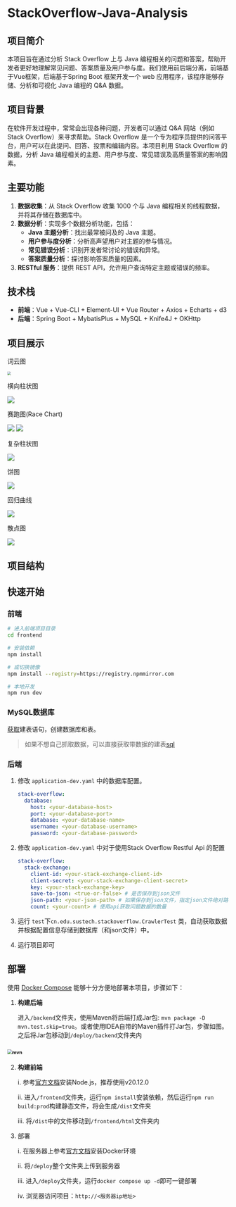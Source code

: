 # StackOverflow-Java-Analysis

## 项目简介

本项目旨在通过分析 Stack Overflow 上与 Java 编程相关的问题和答案，帮助开发者更好地理解常见问题、答案质量及用户参与度。我们使用前后端分离，前端基于Vue框架，后端基于Spring Boot 框架开发一个 web 应用程序，该程序能够存储、分析和可视化 Java 编程的 Q&A 数据。

## 项目背景

在软件开发过程中，常常会出现各种问题，开发者可以通过 Q&A 网站（例如 Stack Overflow）来寻求帮助。Stack Overflow 是一个专为程序员提供的问答平台，用户可以在此提问、回答、投票和编辑内容。本项目利用 Stack Overflow 的数据，分析 Java 编程相关的主题、用户参与度、常见错误及高质量答案的影响因素。

## 主要功能

1. **数据收集**：从 Stack Overflow 收集 1000 个与 Java 编程相关的线程数据，并将其存储在数据库中。
2. **数据分析**：实现多个数据分析功能，包括：
   - **Java 主题分析**：找出最常被问及的 Java 主题。
   - **用户参与度分析**：分析高声望用户对主题的参与情况。
   - **常见错误分析**：识别开发者常讨论的错误和异常。
   - **答案质量分析**：探讨影响答案质量的因素。
3. **RESTful 服务**：提供 REST API，允许用户查询特定主题或错误的频率。

## 技术栈

- **前端**：Vue + Vue-CLI + Element-UI + Vue Router + Axios + Echarts + d3
- **后端**：Spring Boot + MybatisPlus + MySQL + Knife4J + OKHttp

## 项目展示

词云图

<img src="assets/wordcloud.png" alt=" " style="zoom:50%;" />

横向柱状图

<img src="assets/bar.png" alt=" "/>

赛跑图(Race Chart)

<img src="assets/race2012.png" alt=" " />

<img src="assets/race2022.png" alt=" " />

复杂柱状图

<img src="assets/bar2.png" alt=" "/>

饼图

<img src="assets/pie.png" alt=" " />

回归曲线

<img src="assets/line.png" alt=" " />

散点图

<img src="assets/scatter.png" alt=" " />

## 项目结构



## 快速开始

### 前端

```bash
# 进入前端项目目录
cd frontend

# 安装依赖
npm install

# 或切换镜像
npm install --registry=https://registry.npmmirror.com

# 本地开发
npm run dev
```

### MySQL数据库

[获取](sql/table.sql)建表语句，创建数据库和表。

> 如果不想自己抓取数据，可以直接获取带数据的建表[sql](sql/table_with_data.sql)

### 后端

1. 修改 `application-dev.yaml` 中的数据库配置。

   ```yaml
   stack-overflow:
     database:
       host: <your-database-host>
       port: <your-database-port>
       database: <your-database-name>
       username: <your-database-username>
       password: <your-database-password>
   ```

2. 修改 `application-dev.yaml` 中对于使用Stack Overflow Restful Api 的配置

   ```yaml
   stack-overflow:
     stack-exchange:
       client-id: <your-stack-exchange-client-id>
       client-secret: <your-stack-exchange-client-secret>
       key: <your-stack-exchange-key>
       save-to-json: <true-or-false> # 是否保存到json文件
       json-path: <your-json-path> # 如果保存到json文件，指定json文件绝对路径
       count: <your-count> # 使用api获取问题数据的数量   
   ```

3. 运行 `test`下`cn.edu.sustech.stackoverflow.CrawlerTest` 类，自动获取数据并根据配置信息存储到数据库（和json文件）中。

4. 运行项目即可

## 部署

使用 [Docker Compose](https://docs.docker.com/compose) 能够十分方便地部署本项目，步骤如下：

1. **构建后端**

   进入`/backend`文件夹，使用Maven将后端打成Jar包: `mvn package -D mvn.test.skip=true`。或者使用IDEA自带的Maven插件打Jar包，步骤如图。之后将Jar包移动到`/deploy/backend`文件夹内

### <img src="assets/1.png" alt="mvn" style="zoom: 67%;" />

2. **构建前端**

   i. 参考[官方文档](https://nodejs.org/en/learn/getting-started/how-to-install-nodejs)安装Node.js，推荐使用v20.12.0

   ii. 进入`/frontend`文件夹，运行`npm install`安装依赖，然后运行`npm run build:prod`构建静态文件，将会生成`/dist`文件夹

   iii. 将`/dist`中的文件移动到`/frontend/html`文件夹内

3. 部署

   i. 在服务器上参考[官方文档](https://docs.docker.com/engine/install/)安装Docker环境

   ii. 将`/deploy`整个文件夹上传到服务器

   iii. 进入`/deploy`文件夹，运行`docker compose up -d`即可一键部署

   iv. 浏览器访问项目：`http://<服务器ip地址>`
